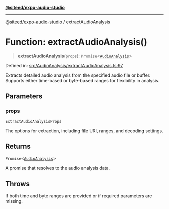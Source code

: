 [**@siteed/expo-audio-studio**](../README.md)

***

[@siteed/expo-audio-studio](../README.md) / extractAudioAnalysis

# Function: extractAudioAnalysis()

> **extractAudioAnalysis**(`props`): `Promise`\<[`AudioAnalysis`](../interfaces/AudioAnalysis.md)\>

Defined in: [src/AudioAnalysis/extractAudioAnalysis.ts:97](https://github.com/deeeed/expo-audio-stream/blob/9191a2cec8e21cd03a0d5be59d823583d449d9c9/packages/expo-audio-studio/src/AudioAnalysis/extractAudioAnalysis.ts#L97)

Extracts detailed audio analysis from the specified audio file or buffer.
Supports either time-based or byte-based ranges for flexibility in analysis.

## Parameters

### props

`ExtractAudioAnalysisProps`

The options for extraction, including file URI, ranges, and decoding settings.

## Returns

`Promise`\<[`AudioAnalysis`](../interfaces/AudioAnalysis.md)\>

A promise that resolves to the audio analysis data.

## Throws

If both time and byte ranges are provided or if required parameters are missing.
